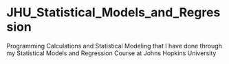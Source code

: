 # JHU_Statistical_Models_and_Regression
Programming Calculations and Statistical Modeling that I have done through my Statistical Models and Regression Course at Johns Hopkins University
